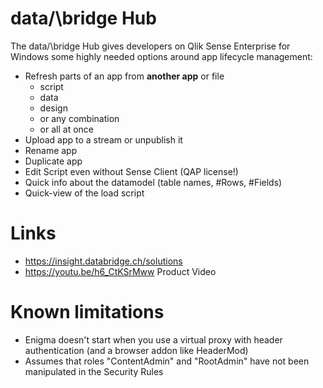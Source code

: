 # data/\bridge Hub

The data/\bridge Hub gives developers on Qlik Sense Enterprise for Windows some highly needed options around app lifecycle management:

 - Refresh parts of an app from __another app__ or file 
   * script
   * data
   * design
   * or any combination 
   * or all at once 
 - Upload app to a stream or unpublish it
 - Rename app
 - Duplicate app
 - Edit Script even without Sense Client (QAP license!)
 - Quick info about the datamodel (table names, #Rows, #Fields)
 - Quick-view of the load script

# Links
 - https://insight.databridge.ch/solutions
 - https://youtu.be/h6_CtKSrMww Product Video
 
# Known limitations
 - Enigma doesn't start when you use a virtual proxy with header authentication (and a browser addon like HeaderMod) 
 - Assumes that roles "ContentAdmin" and "RootAdmin" have not been manipulated in the Security Rules


 

